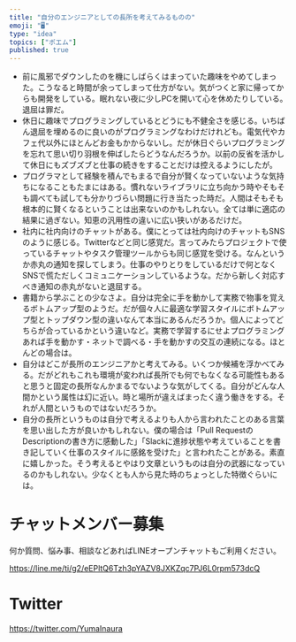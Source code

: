 ```yaml
---
title: "自分のエンジニアとしての長所を考えてみるものの"
emoji: "🖥"
type: "idea"
topics: ["ポエム"]
published: true
---
```




- 前に風邪でダウンしたのを機にしばらくはまっていた趣味をやめてしまった。こうなると時間が余ってしまって仕方がない。気がつくと家に帰ってからも開発をしている。眠れない夜に少しPCを開いて心を休めたりしている。退屈は罪だ。
- 休日に趣味でプログラミングしているとどうにも不健全さを感じる。いちばん退屈を埋めるのに良いのがプログラミングなわけだけれども。電気代やカフェ代以外にほとんどお金もかからないし。だが休日ぐらいプログラミングを忘れて思い切り羽根を伸ばしたらどうなんだろうか。以前の反省を活かして休日にもズブズブと仕事の続きをすることだけは控えるようにしたが。
- プログラマとして経験を積んでもまるで自分が賢くなっていないような気持ちになることもたまにはある。慣れないライブラリに立ち向かう時やそもそも調べても試しても分かりづらい問題に行き当たった時だ。人間はそもそも根本的に賢くなるということは出来ないのかもしれない。全ては単に適応の結果に過ぎない。知恵の汎用性の違いに広い狭いがあるだけだ。
- 社内に社内向けのチャットがある。僕にとっては社内向けのチャットもSNSのように感じる。Twitterなどと同じ感覚だ。言ってみたらプロジェクトで使っているチャットやタスク管理ツールからも同じ感覚を受ける。なんというか赤丸の通知を探してしまう。仕事のやりとりをしているだけで何となくSNSで慌ただしくコミュニケーションしているような。だから新しく対応すべき通知の赤丸がないと退屈する。
- 書籍から学ぶことの少なさよ。自分は完全に手を動かして実務で物事を覚えるボトムアップ型のようだ。だが個々人に最適な学習スタイルにボトムアップ型とトップダウン型の違いなんて本当にあるんだろうか。個人によってどちらが合っているかという違いなど。実務で学習するにせよプログラミングあれば手を動かす・ネットで調べる・手を動かすの交互の連続になる。ほとんどの場合は。
- 自分はどこが長所のエンジニアかと考えてみる。いくつか候補を浮かべてみる。だがどれもこれも環境が変われば長所でも何でもなくなる可能性もあると思うと固定の長所なんかまるでないような気がしてくる。自分がどんな人間かという属性は幻に近い。時と場所が違えばまったく違う働きをする。それが人間というものではないだろうか。
- 自分の長所というものは自分で考えるよりも人から言われたことのある言葉を思い出した方が良いかもしれない。僕の場合は「Pull RequestのDescriptionの書き方に感動した」「Slackに進捗状態や考えていることを書き記していく仕事のスタイルに感銘を受けた」と言われたことがある。素直に嬉しかった。そう考えるとやはり文章というものは自分の武器になっているのかもしれない。少なくとも人から見た時のちょっとした特徴ぐらいには。



# チャットメンバー募集


何か質問、悩み事、相談などあればLINEオープンチャットもご利用ください。

https://line.me/ti/g2/eEPltQ6Tzh3pYAZV8JXKZqc7PJ6L0rpm573dcQ


# Twitter

https://twitter.com/YumaInaura

